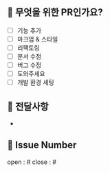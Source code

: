 ## 💬 무엇을 위한 PR인가요?

- [ ] 기능 추가
- [ ] 마크업 & 스타일
- [ ] 리팩토링
- [ ] 문서 수정
- [ ] 버그 수정
- [ ] 도와주세요
- [ ] 개발 환경 세팅

## 💬 전달사항

-

## 💬 Issue Number

open : #
close : #
